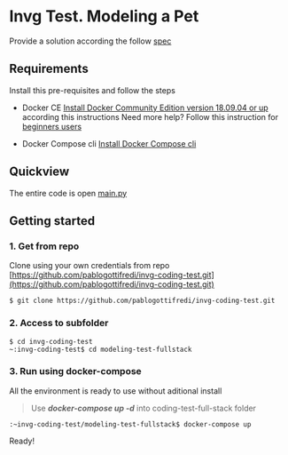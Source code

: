 # Invg Test. Modeling a Pet

Provide a solution according the follow  [spec](https://github.com/pablogottifredi/invg-coding-test/blob/master/spec-modeling-test-full-stack.md)

## Requirements

Install this pre-requisites and follow the steps

-   Docker CE  [Install Docker Community Edition version 18.09.04 or up](https://docs.docker.com/install/linux/docker-ce/ubuntu/)  according this instructions Need more help? Follow this instruction for  [beginners users](https://github.com/pablogottifredi/invg-coding-test/blob/master/docker-beginner-install.md)
    
-   Docker Compose cli  [Install Docker Compose cli](https://docs.docker.com/compose/install/)
    

## Quickview
The entire code is open [main.py](main.py)

## Getting started

### 1. Get from repo

Clone using your own credentials from repo  [https://github.com/pablogottifredi/invg-coding-test.git](https://github.com/pablogottifredi/invg-coding-test.git)

```
$ git clone https://github.com/pablogottifredi/invg-coding-test.git

```

### 2. Access to subfolder

```
$ cd invg-coding-test
~:invg-coding-test$ cd modeling-test-fullstack

```

### 3. Run using docker-compose

All the environment is ready to use without aditional install

> Use  _**docker-compose up -d**_  into coding-test-full-stack folder

```
:~invg-coding-test/modeling-test-fullstack$ docker-compose up

```

Ready!